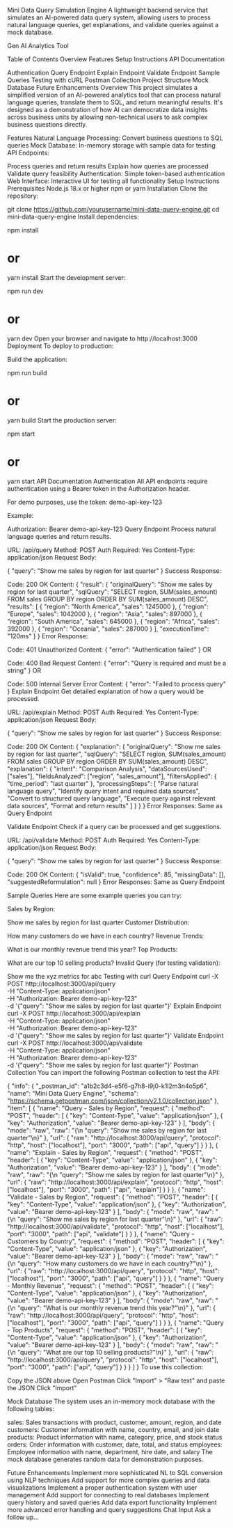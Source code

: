 Mini Data Query Simulation Engine
A lightweight backend service that simulates an AI-powered data query system, allowing users to process natural language queries, get explanations, and validate queries against a mock database.

Gen AI Analytics Tool

Table of Contents
Overview
Features
Setup Instructions
API Documentation

Authentication
Query Endpoint
Explain Endpoint
Validate Endpoint
Sample Queries
Testing with cURL
Postman Collection
Project Structure
Mock Database
Future Enhancements
Overview
This project simulates a simplified version of an AI-powered analytics tool that can process natural language queries, translate them to SQL, and return meaningful results. It's designed as a demonstration of how AI can democratize data insights across business units by allowing non-technical users to ask complex business questions directly.

Features
Natural Language Processing: Convert business questions to SQL queries
Mock Database: In-memory storage with sample data for testing
API Endpoints:

Process queries and return results
Explain how queries are processed
Validate query feasibility
Authentication: Simple token-based authentication
Web Interface: Interactive UI for testing all functionality
Setup Instructions
Prerequisites
Node.js 18.x or higher
npm or yarn
Installation
Clone the repository:

git clone https://github.com/yourusername/mini-data-query-engine.git
cd mini-data-query-engine
Install dependencies:

npm install
# or
yarn install
Start the development server:

npm run dev
# or
yarn dev
Open your browser and navigate to http://localhost:3000
Deployment
To deploy to production:

Build the application:

npm run build
# or
yarn build
Start the production server:

npm start
# or
yarn start
API Documentation
Authentication
All API endpoints require authentication using a Bearer token in the Authorization header.

For demo purposes, use the token: demo-api-key-123

Example:

Authorization: Bearer demo-api-key-123
Query Endpoint
Process natural language queries and return results.

URL: /api/query
Method: POST
Auth Required: Yes
Content-Type: application/json
Request Body:

{
  "query": "Show me sales by region for last quarter"
}
Success Response:

Code: 200 OK
Content:
{
  "result": {
    "originalQuery": "Show me sales by region for last quarter",
    "sqlQuery": "SELECT region, SUM(sales_amount) FROM sales GROUP BY region ORDER BY SUM(sales_amount) DESC",
    "results": [
      { "region": "North America", "sales": 1245000 },
      { "region": "Europe", "sales": 1042000 },
      { "region": "Asia", "sales": 897000 },
      { "region": "South America", "sales": 645000 },
      { "region": "Africa", "sales": 392000 },
      { "region": "Oceania", "sales": 287000 }
    ],
    "executionTime": "120ms"
  }
}
Error Response:

Code: 401 Unauthorized
Content: { "error": "Authentication failed" }
OR

Code: 400 Bad Request
Content: { "error": "Query is required and must be a string" }
OR

Code: 500 Internal Server Error
Content: { "error": "Failed to process query" }
Explain Endpoint
Get detailed explanation of how a query would be processed.

URL: /api/explain
Method: POST
Auth Required: Yes
Content-Type: application/json
Request Body:

{
  "query": "Show me sales by region for last quarter"
}
Success Response:

Code: 200 OK
Content:
{
  "explanation": {
    "originalQuery": "Show me sales by region for last quarter",
    "sqlQuery": "SELECT region, SUM(sales_amount) FROM sales GROUP BY region ORDER BY SUM(sales_amount) DESC",
    "explanation": {
      "intent": "Comparison Analysis",
      "dataSourcesUsed": ["sales"],
      "fieldsAnalyzed": ["region", "sales_amount"],
      "filtersApplied": { "time_period": "last quarter" },
      "processingSteps": [
        "Parse natural language query",
        "Identify query intent and required data sources",
        "Convert to structured query language",
        "Execute query against relevant data sources",
        "Format and return results"
      ]
    }
  }
}
Error Responses: Same as Query Endpoint

Validate Endpoint
Check if a query can be processed and get suggestions.

URL: /api/validate
Method: POST
Auth Required: Yes
Content-Type: application/json
Request Body:

{
  "query": "Show me sales by region for last quarter"
}
Success Response:

Code: 200 OK
Content:
{
  "isValid": true,
  "confidence": 85,
  "missingData": [],
  "suggestedReformulation": null
}
Error Responses: Same as Query Endpoint

Sample Queries
Here are some example queries you can try:

Sales by Region:

Show me sales by region for last quarter
Customer Distribution:

How many customers do we have in each country?
Revenue Trends:

What is our monthly revenue trend this year?
Top Products:

What are our top 10 selling products?
Invalid Query (for testing validation):

Show me the xyz metrics for abc
Testing with curl
Query Endpoint
curl -X POST http://localhost:3000/api/query \
  -H "Content-Type: application/json" \
  -H "Authorization: Bearer demo-api-key-123" \
  -d '{"query": "Show me sales by region for last quarter"}'
Explain Endpoint
curl -X POST http://localhost:3000/api/explain \
  -H "Content-Type: application/json" \
  -H "Authorization: Bearer demo-api-key-123" \
  -d '{"query": "Show me sales by region for last quarter"}'
Validate Endpoint
curl -X POST http://localhost:3000/api/validate \
  -H "Content-Type: application/json" \
  -H "Authorization: Bearer demo-api-key-123" \
  -d '{"query": "Show me sales by region for last quarter"}'
Postman Collection
You can import the following Postman collection to test the API:

{
  "info": {
    "_postman_id": "a1b2c3d4-e5f6-g7h8-i9j0-k1l2m3n4o5p6",
    "name": "Mini Data Query Engine",
    "schema": "https://schema.getpostman.com/json/collection/v2.1.0/collection.json"
  },
  "item": [
    {
      "name": "Query - Sales by Region",
      "request": {
        "method": "POST",
        "header": [
          {
            "key": "Content-Type",
            "value": "application/json"
          },
          {
            "key": "Authorization",
            "value": "Bearer demo-api-key-123"
          }
        ],
        "body": {
          "mode": "raw",
          "raw": "{\n  \"query\": \"Show me sales by region for last quarter\"\n}"
        },
        "url": {
          "raw": "http://localhost:3000/api/query",
          "protocol": "http",
          "host": ["localhost"],
          "port": "3000",
          "path": ["api", "query"]
        }
      }
    },
    {
      "name": "Explain - Sales by Region",
      "request": {
        "method": "POST",
        "header": [
          {
            "key": "Content-Type",
            "value": "application/json"
          },
          {
            "key": "Authorization",
            "value": "Bearer demo-api-key-123"
          }
        ],
        "body": {
          "mode": "raw",
          "raw": "{\n  \"query\": \"Show me sales by region for last quarter\"\n}"
        },
        "url": {
          "raw": "http://localhost:3000/api/explain",
          "protocol": "http",
          "host": ["localhost"],
          "port": "3000",
          "path": ["api", "explain"]
        }
      }
    },
    {
      "name": "Validate - Sales by Region",
      "request": {
        "method": "POST",
        "header": [
          {
            "key": "Content-Type",
            "value": "application/json"
          },
          {
            "key": "Authorization",
            "value": "Bearer demo-api-key-123"
          }
        ],
        "body": {
          "mode": "raw",
          "raw": "{\n  \"query\": \"Show me sales by region for last quarter\"\n}"
        },
        "url": {
          "raw": "http://localhost:3000/api/validate",
          "protocol": "http",
          "host": ["localhost"],
          "port": "3000",
          "path": ["api", "validate"]
        }
      }
    },
    {
      "name": "Query - Customers by Country",
      "request": {
        "method": "POST",
        "header": [
          {
            "key": "Content-Type",
            "value": "application/json"
          },
          {
            "key": "Authorization",
            "value": "Bearer demo-api-key-123"
          }
        ],
        "body": {
          "mode": "raw",
          "raw": "{\n  \"query\": \"How many customers do we have in each country?\"\n}"
        },
        "url": {
          "raw": "http://localhost:3000/api/query",
          "protocol": "http",
          "host": ["localhost"],
          "port": "3000",
          "path": ["api", "query"]
        }
      }
    },
    {
      "name": "Query - Monthly Revenue",
      "request": {
        "method": "POST",
        "header": [
          {
            "key": "Content-Type",
            "value": "application/json"
          },
          {
            "key": "Authorization",
            "value": "Bearer demo-api-key-123"
          }
        ],
        "body": {
          "mode": "raw",
          "raw": "{\n  \"query\": \"What is our monthly revenue trend this year?\"\n}"
        },
        "url": {
          "raw": "http://localhost:3000/api/query",
          "protocol": "http",
          "host": ["localhost"],
          "port": "3000",
          "path": ["api", "query"]
        }
      }
    },
    {
      "name": "Query - Top Products",
      "request": {
        "method": "POST",
        "header": [
          {
            "key": "Content-Type",
            "value": "application/json"
          },
          {
            "key": "Authorization",
            "value": "Bearer demo-api-key-123"
          }
        ],
        "body": {
          "mode": "raw",
          "raw": "{\n  \"query\": \"What are our top 10 selling products?\"\n}"
        },
        "url": {
          "raw": "http://localhost:3000/api/query",
          "protocol": "http",
          "host": ["localhost"],
          "port": "3000",
          "path": ["api", "query"]
        }
      }
    }
  ]
}
To use this collection:

Copy the JSON above
Open Postman
Click "Import" > "Raw text" and paste the JSON
Click "Import"

Mock Database
The system uses an in-memory mock database with the following tables:

sales: Sales transactions with product, customer, amount, region, and date
customers: Customer information with name, country, email, and join date
products: Product information with name, category, price, and stock status
orders: Order information with customer, date, total, and status
employees: Employee information with name, department, hire date, and salary
The mock database generates random data for demonstration purposes.

Future Enhancements
Implement more sophisticated NL to SQL conversion using NLP techniques
Add support for more complex queries and data visualizations
Implement a proper authentication system with user management
Add support for connecting to real databases
Implement query history and saved queries
Add data export functionality
Implement more advanced error handling and query suggestions
Chat Input
Ask a follow up…

